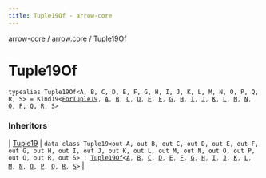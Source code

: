 ```yaml
---
title: Tuple19Of - arrow-core
---
```


[arrow-core](../index.html) / [arrow.core](index.html) / [Tuple19Of](./-tuple19-of.html)

# Tuple19Of

`typealias Tuple19Of<A, B, C, D, E, F, G, H, I, J, K, L, M, N, O, P, Q, R, S> = Kind19<`[`ForTuple19`](-for-tuple19.html)`, `[`A`](-tuple19-of.html#A)`, `[`B`](-tuple19-of.html#B)`, `[`C`](-tuple19-of.html#C)`, `[`D`](-tuple19-of.html#D)`, `[`E`](-tuple19-of.html#E)`, `[`F`](-tuple19-of.html#F)`, `[`G`](-tuple19-of.html#G)`, `[`H`](-tuple19-of.html#H)`, `[`I`](-tuple19-of.html#I)`, `[`J`](-tuple19-of.html#J)`, `[`K`](-tuple19-of.html#K)`, `[`L`](-tuple19-of.html#L)`, `[`M`](-tuple19-of.html#M)`, `[`N`](-tuple19-of.html#N)`, `[`O`](-tuple19-of.html#O)`, `[`P`](-tuple19-of.html#P)`, `[`Q`](-tuple19-of.html#Q)`, `[`R`](-tuple19-of.html#R)`, `[`S`](-tuple19-of.html#S)`>`

### Inheritors

| [Tuple19](-tuple19/index.html) | `data class Tuple19<out A, out B, out C, out D, out E, out F, out G, out H, out I, out J, out K, out L, out M, out N, out O, out P, out Q, out R, out S> : `[`Tuple19Of`](./-tuple19-of.html)`<`[`A`](-tuple19/index.html#A)`, `[`B`](-tuple19/index.html#B)`, `[`C`](-tuple19/index.html#C)`, `[`D`](-tuple19/index.html#D)`, `[`E`](-tuple19/index.html#E)`, `[`F`](-tuple19/index.html#F)`, `[`G`](-tuple19/index.html#G)`, `[`H`](-tuple19/index.html#H)`, `[`I`](-tuple19/index.html#I)`, `[`J`](-tuple19/index.html#J)`, `[`K`](-tuple19/index.html#K)`, `[`L`](-tuple19/index.html#L)`, `[`M`](-tuple19/index.html#M)`, `[`N`](-tuple19/index.html#N)`, `[`O`](-tuple19/index.html#O)`, `[`P`](-tuple19/index.html#P)`, `[`Q`](-tuple19/index.html#Q)`, `[`R`](-tuple19/index.html#R)`, `[`S`](-tuple19/index.html#S)`>` |


